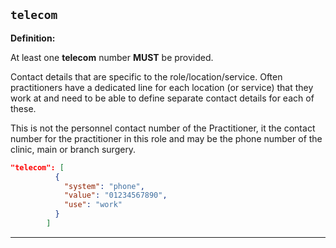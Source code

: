## `telecom`

<b>Definition:</b>

At least one **telecom** number **MUST** be provided.

Contact details that are specific to the role/location/service. Often practitioners have a dedicated line for each location (or service) that they work at and need to be able to define separate contact details for each of these.

This is not the personnel contact number of the Practitioner, it the contact number for the practitioner in this role and may be the phone number of the clinic, main or branch surgery.

```json
"telecom": [
          {
            "system": "phone",
            "value": "01234567890",
            "use": "work"
          }
        ]
```

---

